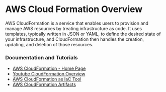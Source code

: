 # AWS Cloud Formation Overview
AWS CloudFormation is a service that enables users to provision and manage AWS resources by treating infrastructure as code. It uses templates, typically written in JSON or YAML, to define the desired state of your infrastructure, and CloudFormation then handles the creation, updating, and deletion of those resources. 

### Documentation and Tutorials
- [AWS CloudFormation - Home Page](https://aws.amazon.com/cloudformation/)
- [Youtube CloudFormation Overview](https://www.youtube.com/watch?v=0Sh9OySCyb4)
- [AWS CloudFormation as IaC Tool](https://docs.aws.amazon.com/prescriptive-guidance/latest/choose-iac-tool/cloudformation.html)
- [AWS CloudFormation Artifacts](https://docs.aws.amazon.com/AWSCloudFormation/latest/UserGuide/continuous-delivery-codepipeline-cfn-artifacts.html)
